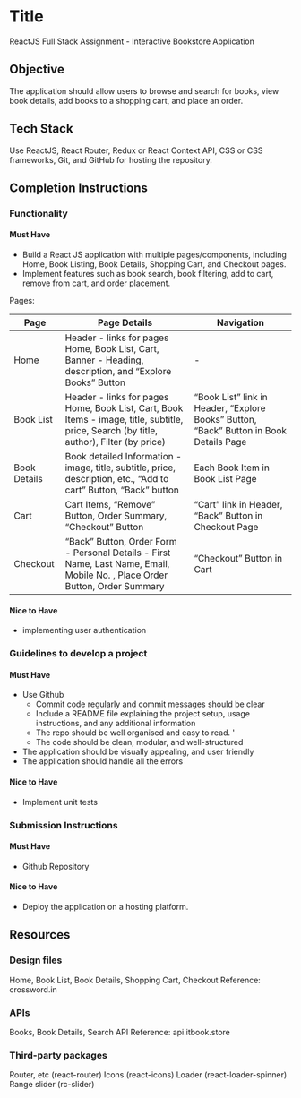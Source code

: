 # Title
ReactJS Full Stack Assignment - Interactive Bookstore Application

## Objective
The application should allow users to browse and search for books, view book details, add books to a shopping cart, and place an order.

## Tech Stack
Use ReactJS, React Router, Redux or React Context API, CSS or CSS frameworks, Git, and GitHub for hosting the repository.

## Completion Instructions

### Functionality
#### Must Have
* Build a React JS application with multiple pages/components, including Home, Book Listing, Book Details, Shopping Cart, and Checkout pages.
* Implement features such as book search, book filtering, add to cart, remove from cart, and order placement.

Pages:

| Page         | Page Details                                                                                                                             | Navigation                                                                             |
| ------------ | ---------------------------------------------------------------------------------------------------------------------------------------- | -------------------------------------------------------------------------------------- |
| Home         | Header - links for pages Home, Book List, Cart, Banner - Heading, description, and “Explore Books” Button                                | -                                                                                      |
| Book List    | Header - links for pages Home, Book List, Cart, Book Items - image, title, subtitle, price, Search (by title, author), Filter (by price) | “Book List” link in Header, “Explore Books” Button, “Back” Button in Book Details Page |
| Book Details | Book detailed Information -  image, title, subtitle, price, description, etc., “Add to cart” Button, “Back” button                       | Each Book Item in Book List Page                                                       |
| Cart         | Cart Items, “Remove” Button, Order Summary, “Checkout” Button                                                                            | “Cart” link in Header, “Back” Button in Checkout Page                                  |
| Checkout     | “Back” Button, Order Form - Personal Details - First Name, Last Name, Email, Mobile No. , Place Order Button, Order Summary              | “Checkout” Button in Cart                                                              |


#### Nice to Have
* implementing user authentication

### Guidelines to develop a project
#### Must Have
* Use Github
    * Commit code regularly and commit messages should be clear
    * Include a README file explaining the project setup, usage instructions, and any additional information
    * The repo should be well organised and easy to read. '
    * The code should be clean, modular, and well-structured	
* The application should be visually appealing, and user friendly
* The application should handle all the errors

#### Nice to Have
* Implement unit tests
  
### Submission Instructions

#### Must Have
* Github Repository
  
#### Nice to Have
* Deploy the application on a hosting platform.


## Resources
### Design files
Home, Book List, Book Details, Shopping Cart, Checkout
Reference: crossword.in

### APIs
Books, Book Details, Search 
API Reference: api.itbook.store 

### Third-party packages
Router, etc (react-router) 
Icons (react-icons)
Loader (react-loader-spinner)
Range slider (rc-slider)

